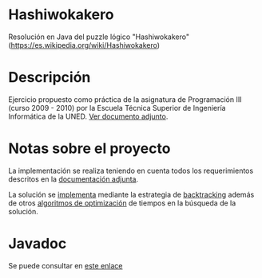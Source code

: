 # Hashiwokakero
Resolución en Java del puzzle lógico "Hashiwokakero" (https://es.wikipedia.org/wiki/Hashiwokakero)

# Descripción

Ejercicio propuesto como práctica de la asignatura de Programación III (curso 2009 - 2010) por la Escuela Técnica Superior de Ingeniería Informática de la UNED. [Ver documento adjunto](https://github.com/fraguio/Hashiwokakero/blob/master/doc/Practica-PIII-09-10.pdf).

# Notas sobre el proyecto

La implementación se realiza teniendo en cuenta todos los requerimientos descritos en la [documentación adjunta](https://github.com/fraguio/Hashiwokakero/blob/master/doc/Practica-PIII-09-10.pdf).

La solución se [implementa](https://github.com/fraguio/Hashiwokakero/blob/master/Hashiwokakero/src/main/java/es/fraguio/hashiwokakero/strategy/BackTracking.java) mediante la estrategia de [backtracking](https://es.wikipedia.org/wiki/Vuelta_atr%C3%A1s) además de otros [algoritmos de optimización](https://github.com/fraguio/Hashiwokakero/tree/master/Hashiwokakero/src/main/java/es/fraguio/hashiwokakero/strategy/enhancer) de tiempos en la búsqueda de la solución.

# Javadoc

Se puede consultar en [este enlace](https://fraguio.github.io/Hashiwokakero/javadoc/index.html)
